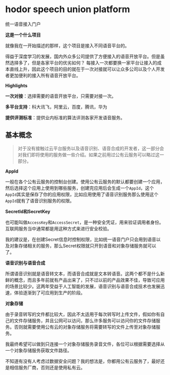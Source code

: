 # hodor speech union platform
统一语音接入门户

**这是一个什么项目**

就像我在一开始描述的那样，这个项目是接入不同语音平台的。

得益于深度学习的发展，国内外众多公司提供了方便接入的语音开放平台。但是虽然选择多了，但是各家平台的优劣如何？ 每接入一次都要换一家平台让接入的成本直线上升，因此这个项目的目的就在于一次对接就可以让众多公司以及个人开发者更加便利的接入所有语音开放平台。

**Highlights**

**一次对接**：选择需要的语音开放平台，只需要对接一次。

**多平台支持**：科大讯飞，阿里云，百度，腾讯，华为

**提供评测标准**：提供业内标准的算法评测各家开发语音服务。



## 基本概念

> 对于没有接触过云平台服务以及语音识别、语音合成的开发者，这一部分会对我们即将使用的服务做一些介绍。如果之前用过公有云服务可以略过这一部分。

**AppId**

一般在各个公有云服务的控制台创建。使用公有云服务的默认都要创建一个应用，然后选择这个应用上使用到哪些服务，创建完应用后会生成一个`AppId`，这个`AppId`其实是保存了你的应用权限，比如应用使用了语音识别服务那么使用这个`AppId`就有了语音识别服务的权限。

**SecretId和SecretKey**

也可能叫做`AccessKey`和`AccessSecret`，是一种安全凭证，用来验证调用者身份。互联网服务当中通常都是用这种方式来进行安全校验。

我的建议是，在创建Secret信息时控制权限，比如统一语音门户只会用到语音以及对象存储相关的服务，那么Secret权限就只开到语音和对象存储服务就可以了。

**语音识别与语音合成**

 所谓语音识别就是语音转文本，而语音合成就是文本转语音。这两个都不是什么新鲜的概念，而且多年前就有产品出来了，只不过以前的产品效果不佳，导致可应用的场景比较少。这两年受益于人工智能的发展，语音识别与语音合成技术也发展迅速，体验逐渐到了可应用到生产的阶段。

**对象存储**

由于录音转写的文件都比较大，因此不太适用于每次转写时上传文件，假如你有自己的文件存储服务，并且公网可以访问，那么许多服务可以访问你的文件存储服务。否则就需要使用公有云的对象存储服务将需要转写的文件上传至对象存储服务。

 我最终希望可以做到只连接一个对象存储服务录音文件，各位可以根据需要选择从一个对象存储服务获取文件路径。

不知道有没有人考虑过数据安全问题？我的想法是，你都用公有云服务了，最好还是相信服务厂商，否则还是使用私有云。